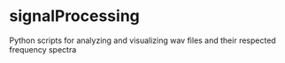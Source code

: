 # signalProcessing
Python scripts for analyzing and visualizing wav files and their respected frequency spectra
